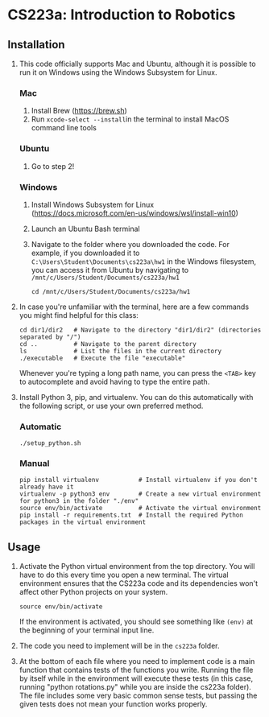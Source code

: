 # CS223a: Introduction to Robotics

## Installation

1. This code officially supports Mac and Ubuntu, although it is possible to run it on Windows using the Windows Subsystem for Linux.

   ### Mac
   
   1. Install Brew (https://brew.sh)
   2. Run ```xcode-select --install```in the terminal to install MacOS command line tools
   
   ### Ubuntu
   
   1. Go to step 2!
   
   ### Windows
   
   1. Install Windows Subsystem for Linux (https://docs.microsoft.com/en-us/windows/wsl/install-win10)
   2. Launch an Ubuntu Bash terminal
   3. Navigate to the folder where you downloaded the code. For example, if you downloaded it to ```C:\Users\Student\Documents\cs223a\hw1``` in the Windows filesystem, you can access it from Ubuntu by navigating to ```/mnt/c/Users/Student/Documents/cs223a/hw1```
   
      ```
      cd /mnt/c/Users/Student/Documents/cs223a/hw1
      ```

2. In case you're unfamiliar with the terminal, here are a few commands you might find helpful for this class:
   
      ```
      cd dir1/dir2   # Navigate to the directory "dir1/dir2" (directories separated by "/")
      cd ..          # Navigate to the parent directory
      ls             # List the files in the current directory
      ./executable   # Execute the file "executable"
      ```
      
      Whenever you're typing a long path name, you can press the ```<TAB>``` key to autocomplete and avoid having to type the entire path.

3. Install Python 3, pip, and virtualenv. You can do this automatically with the following script, or use your own preferred method.

   ### Automatic

   ```
   ./setup_python.sh
   ```

   ### Manual

   ```
   pip install virtualenv           # Install virtualenv if you don't already have it
   virtualenv -p python3 env        # Create a new virtual environment for python3 in the folder "./env"
   source env/bin/activate          # Activate the virtual environment
   pip install -r requirements.txt  # Install the required Python packages in the virtual environment
   ```

## Usage

1. Activate the Python virtual environment from the top directory. You will have to do this every time you open a new terminal. The virtual environment ensures that the CS223a code and its dependencies won't affect other Python projects on your system.

   ```
   source env/bin/activate
   ```
   
   If the environment is activated, you should see something like ```(env)``` at the beginning of your terminal input line.
  
2. The code you need to implement will be in the ```cs223a``` folder.

3. At the bottom of each file where you need to implement code is a main function that contains tests of the functions you write. Running the file by itself while in the environment will execute these tests (in this case, running "python rotations.py" while you are inside the cs223a folder). The file includes some very basic common sense tests, but passing the given tests does not mean your function works properly.
